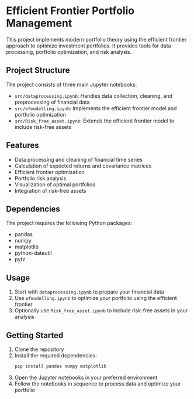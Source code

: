 # Efficient Frontier Portfolio Management

This project implements modern portfolio theory using the efficient frontier approach to optimize investment portfolios. It provides tools for data processing, portfolio optimization, and risk analysis.

## Project Structure

The project consists of three main Jupyter notebooks:

- `src/dataprocessing.ipynb`: Handles data collection, cleaning, and preprocessing of financial data
- `src/efmodelling.ipynb`: Implements the efficient frontier model and portfolio optimization
- `src/Risk_free_asset.ipynb`: Extends the efficient frontier model to include risk-free assets

## Features

- Data processing and cleaning of financial time series
- Calculation of expected returns and covariance matrices
- Efficient frontier optimization
- Portfolio risk analysis
- Visualization of optimal portfolios
- Integration of risk-free assets

## Dependencies

The project requires the following Python packages:
- pandas
- numpy
- matplotlib
- python-dateutil
- pytz

## Usage

1. Start with `dataprocessing.ipynb` to prepare your financial data
2. Use `efmodelling.ipynb` to optimize your portfolio using the efficient frontier
3. Optionally use `Risk_free_asset.ipynb` to include risk-free assets in your analysis

## Getting Started

1. Clone the repository
2. Install the required dependencies:
   ```bash
   pip install pandas numpy matplotlib
   ```
3. Open the Jupyter notebooks in your preferred environment
4. Follow the notebooks in sequence to process data and optimize your portfolio
